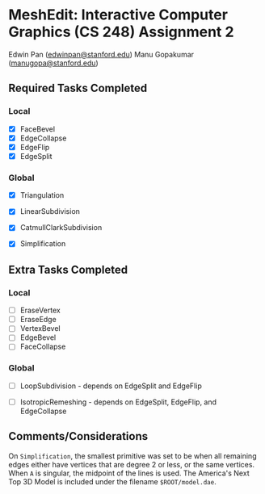 # MeshEdit: Interactive Computer Graphics (CS 248) Assignment 2

Edwin Pan (edwinpan@stanford.edu)
Manu Gopakumar (manugopa@stanford.edu)

## Required Tasks Completed
### Local
- [x] FaceBevel
- [x] EdgeCollapse
- [x] EdgeFlip
- [x] EdgeSplit

### Global
- [x] Triangulation
- [x] LinearSubdivision
- [x] CatmullClarkSubdivision
- [x] Simplification


## Extra Tasks Completed
### Local
- [ ] EraseVertex
- [ ] EraseEdge
- [ ] VertexBevel
- [ ] EdgeBevel
- [ ] FaceCollapse

### Global
- [ ] LoopSubdivision - depends on EdgeSplit and EdgeFlip
- [ ] IsotropicRemeshing - depends on EdgeSplit, EdgeFlip, and EdgeCollapse


## Comments/Considerations
On `Simplification`, the smallest primitive was set to be when all remaining edges either have vertices that are degree 2 or less, or the same vertices. When `A` is singular, the midpoint of the lines is used. The America's Next Top 3D Model is included under the filename `$ROOT/model.dae`. 